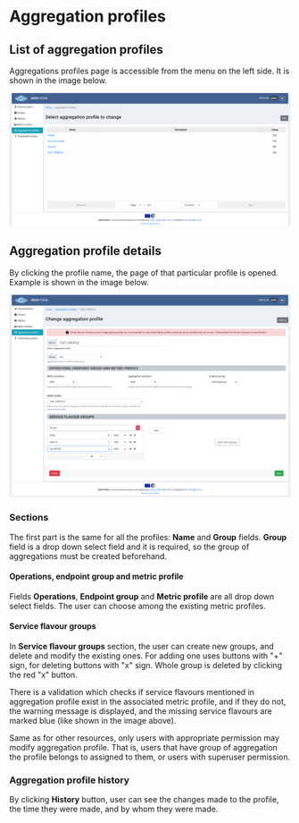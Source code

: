 # Aggregation profiles

## List of aggregation profiles

Aggregations profiles page is accessible from the menu on the left side. It is shown in the image below.

![Tenant Aggregation Profiles](figures/tenant_aggregation_profiles.png)

## Aggregation profile details

By clicking the profile name, the page of that particular profile is opened. Example is shown in the image below.

![Tenant Aggregation Profile Details](figures/tenant_aggregation_profile_details.png)

### Sections

The first part is the same for all the profiles: **Name** and **Group** fields. **Group** field is a drop down select field and it is required, so the group of aggregations must be created beforehand.

#### Operations, endpoint group and metric profile

Fields **Operations**, **Endpoint group** and **Metric profile** are all drop down select fields. The user can choose among the existing metric profiles. 

#### Service flavour groups

In **Service flavour groups** section, the user can create new groups, and delete and modify the existing ones. For adding one uses buttons with "+" sign, for deleting buttons with "x" sign. Whole group is deleted by clicking the red "x" button.

There is a validation which checks if service flavours mentioned in aggregation profile exist in the associated metric profile, and if they do not, the warning message is displayed, and the missing service flavours are marked blue (like shown in the image above).

Same as for other resources, only users with appropriate permission may modify aggregation profile. That is, users that have group of aggregation the profile belongs to assigned to them, or users with superuser permission.

### Aggregation profile history

By clicking **History** button, user can see the changes made to the profile, the time they were made, and by whom they were made.
